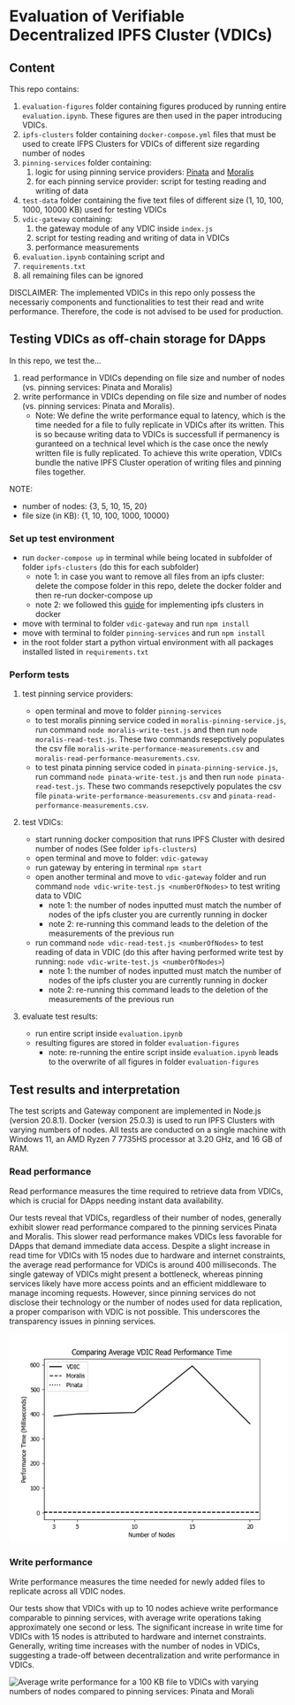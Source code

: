 # Evaluation of Verifiable Decentralized IPFS Cluster (VDICs) 

## Content
This repo contains:
1. `evaluation-figures` folder containing figures produced by running entire `evaluation.ipynb`. These figures are then used in the paper introducing VDICs.
2. `ipfs-clusters` folder containing ``docker-compose.yml`` files that must be used to create IFPS Clusters for VDICs of different size regarding number of nodes
3. `pinning-services` folder containing:
    1. logic for using pinning service providers: [Pinata](https://www.pinata.cloud/) and [Moralis](https://moralis.io/how-to-upload-files-to-ipfs-full-guide/)
    2. for each pinning service provider: script for testing reading and writing of data
4. `test-data` folder containing the five text files of different size (1, 10, 100, 1000, 10000 KB) used for testing VDICs
5. `vdic-gateway` containing:
    1. the gateway module of any VDIC inside `index.js`
    2. script for testing reading and writing of data in VDICs
    3. performance measurements
6. `evaluation.ipynb` containing script and 
7. ``requirements.txt``
8. all remaining files can be ignored

DISCLAIMER: The implemented VDICs in this repo only possess the necessariy components and functionalities to test their read and write performance. Therefore, the code is not advised to be used for production.

## Testing VDICs as off-chain storage for DApps
In this repo, we test the...
1. read performance in VDICs depending on file size and number of nodes (vs. pinning services: Pinata and Moralis)
2. write performance in VDICs depending on file size and number of nodes (vs. pinning services: Pinata and Moralis). 
    - Note: We define the write performance equal to latency, which is the time needed for a file to fully replicate in VDICs after its written. This is so because writing data to VDICs is successfull if permanency is guranteed on a technical level which is the case once the newly written file is fully replicated. To achieve this write operation, VDICs bundle the native IPFS Cluster operation of writing files and pinning files together.

NOTE: 
- number of nodes: {3, 5, 10, 15, 20}
- file size (in KB): {1, 10, 100, 1000, 10000}

### Set up test environment
- run ``docker-compose up`` in terminal while being located in subfolder of folder `ipfs-clusters` (do this for each subfolder) 
    - note 1: in case you want to remove all files from an ipfs cluster: delete the compose folder in this repo, delete the docker folder and then re-run docker-compose up
    - note 2: we followed this [guide](https://ipfscluster.io/documentation/quickstart/) for implementing ipfs clusters in docker
- move with terminal to folder `vdic-gateway` and run `npm install`
- move with terminal to folder `pinning-services` and run `npm install`
- in the root folder start a python virtual environment with all packages installed listed in `requirements.txt`

### Perform tests
1. test pinning service providers:
    - open terminal and move to folder `pinning-services`
    - to test moralis pinning service coded in `moralis-pinning-service.js`, run command `node moralis-write-test.js` and then run `node moralis-read-test.js`. These two commands resepctively populates the csv file `moralis-write-performance-measurements.csv` and `moralis-read-performance-measurements.csv`.
    - to test pinata pinning service coded in `pinata-pinning-service.js`, run command `node pinata-write-test.js` and then run `node pinata-read-test.js`. These two commands resepctively populates the csv file `pinata-write-performance-measurements.csv` and `pinata-read-performance-measurements.csv`.

2. test VDICs:
    - start running docker composition that runs IPFS Cluster with desired number of nodes (See folder `ipfs-clusters`)
    - open terminal and move to folder: `vdic-gateway`
    - run gateway by entering in terminal ``npm start``
    - open another terminal and move to `vdic-gateway` folder and run command `node vdic-write-test.js <numberOfNodes>` to test writing data to VDIC
        - note 1: the number of nodes inputted must match the number of nodes of the ipfs cluster you are currently running in docker
        - note 2: re-running this command leads to the deletion of the measurements of the previous run
    - run command `node vdic-read-test.js <numberOfNodes>` to test reading of data in VDIC (do this after having performed write test by running: `node vdic-write-test.js <numberOfNodes>`)
        - note 1: the number of nodes inputted must match the number of nodes of the ipfs cluster you are currently running in docker
        - note 2: re-running this command leads to the deletion of the measurements of the previous run

3. evaluate test results:
    - run entire script inside `evaluation.ipynb`
    - resulting figures are stored in folder `evaluation-figures`
        - note: re-running the entire script inside `evaluation.ipynb` leads to the overwrite of all figures in folder `evaluation-figures`

## Test results and interpretation
The test scripts and Gateway component are implemented in Node.js (version 20.8.1). Docker (version 25.0.3) is used to run IPFS Clusters with varying numbers of nodes. All tests are conducted on a single machine with Windows 11, an AMD Ryzen 7 7735HS processor at 3.20 GHz, and 16 GB of RAM.

### Read performance
Read performance measures the time required to retrieve data from VDICs, which is crucial for DApps needing instant data availability.

Our tests reveal that VDICs, regardless of their number of nodes, generally exhibit slower read performance compared to the pinning services Pinata and Moralis. This slower read performance makes VDICs less favorable for DApps that demand immediate data access. Despite a slight increase in read time for VDICs with 15 nodes due to hardware and internet constraints, the average read performance for VDICs is around 400 milliseconds. The single gateway of VDICs might present a bottleneck, whereas pinning services likely have more access points and an efficient middleware to manage incoming requests. However, since pinning services do not disclose their technology or the number of nodes used for data replication, a proper comparison with VDIC is not possible. This underscores the transparency issues in pinning services.

![Average read performance for a 100 KB file from VDICs with varying number of nodes compared to pinning services: Pinata and Moralis](./evaluation-figures/vdic-average-read-performance-time-by-vdic-size.png)


### Write performance
Write performance measures the time needed for newly added files to replicate across all VDIC nodes.

Our tests show that VDICs with up to 10 nodes achieve write performance comparable to pinning services, with average write operations taking approximately one second or less. The significant increase in write time for VDICs with 15 nodes is attributed to hardware and internet constraints. Generally, writing time increases with the number of nodes in VDICs, suggesting a trade-off between decentralization and write performance in VDICs.

![Average write performance for a 100 KB file to VDICs with varying numbers of nodes compared to pinning services: Pinata and Morali](./evaluation-figures/vdic-average-write-performance-time-by-vdic-size.pn)

